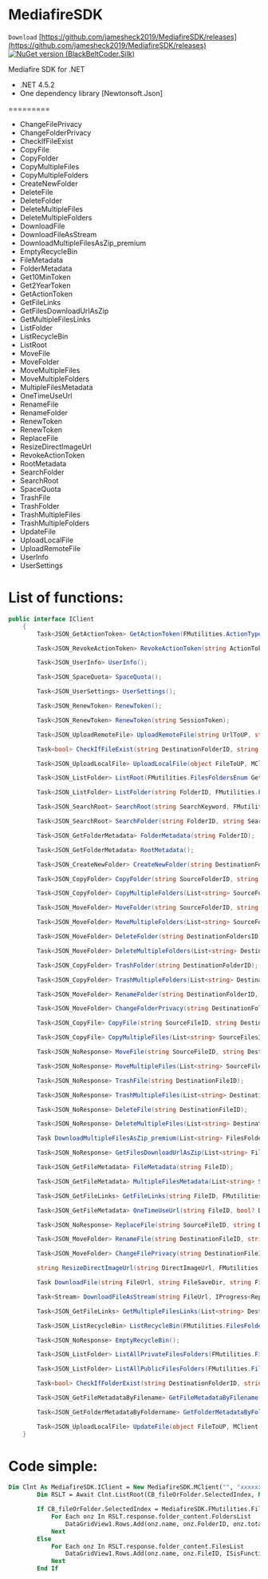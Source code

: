 # MediafireSDK
`Download`
[https://github.com/jamesheck2019/MediafireSDK/releases](https://github.com/jamesheck2019/MediafireSDK/releases)<br>
[![NuGet version (BlackBeltCoder.Silk)](https://img.shields.io/nuget/v/DeQmaTech.MediafireSDK.svg?style=plastic)](https://www.nuget.org/packages/DeQmaTech.MediafireSDK/)

Mediafire SDK for .NET
<ul>
	<li>.NET 4.5.2</li>
	<li>One dependency library [Newtonsoft.Json]</li>
</ul>
=========
<ul>
	<li>ChangeFilePrivacy</li>
	<li>ChangeFolderPrivacy</li>
	<li>CheckIfFileExist</li>
	<li>CopyFile</li>
	<li>CopyFolder</li>
	<li>CopyMultipleFiles</li>
	<li>CopyMultipleFolders</li>
	<li>CreateNewFolder</li>
	<li>DeleteFile</li>
	<li>DeleteFolder</li>
	<li>DeleteMultipleFiles</li>
	<li>DeleteMultipleFolders</li>
	<li>DownloadFile</li>
	<li>DownloadFileAsStream</li>
	<li>DownloadMultipleFilesAsZip_premium</li>
	<li>EmptyRecycleBin</li>
	<li>FileMetadata</li>
	<li>FolderMetadata</li>
	<li>Get10MinToken</li>
	<li>Get2YearToken</li>
	<li>GetActionToken</li>
	<li>GetFileLinks</li>
	<li>GetFilesDownloadUrlAsZip</li>
	<li>GetMultipleFilesLinks</li>
	<li>ListFolder</li>
	<li>ListRecycleBin</li>
	<li>ListRoot</li>
	<li>MoveFile</li>
	<li>MoveFolder</li>
	<li>MoveMultipleFiles</li>
	<li>MoveMultipleFolders</li>
	<li>MultipleFilesMetadata</li>
	<li>OneTimeUseUrl</li>
	<li>RenameFile</li>
	<li>RenameFolder</li>
	<li>RenewToken</li>
	<li>RenewToken</li>
	<li>ReplaceFile</li>
	<li>ResizeDirectImageUrl</li>
	<li>RevokeActionToken</li>
	<li>RootMetadata</li>
	<li>SearchFolder</li>
	<li>SearchRoot</li>
	<li>SpaceQuota</li>
	<li>TrashFile</li>
	<li>TrashFolder</li>
	<li>TrashMultipleFiles</li>
	<li>TrashMultipleFolders</li>
	<li>UpdateFile</li>
	<li>UploadLocalFile</li>
	<li>UploadRemoteFile</li>
	<li>UserInfo</li>
	<li>UserSettings</li>
</ul>


# List of functions:
```csharp
public interface IClient
	{
		Task<JSON_GetActionToken> GetActionToken(FMutilities.ActionTypeEnum ActionType);

		Task<JSON_RevokeActionToken> RevokeActionToken(string ActionToken);

		Task<JSON_UserInfo> UserInfo();

		Task<JSON_SpaceQuota> SpaceQuota();

		Task<JSON_UserSettings> UserSettings();

		Task<JSON_RenewToken> RenewToken();

		Task<JSON_RenewToken> RenewToken(string SessionToken);

		Task<JSON_UploadRemoteFile> UploadRemoteFile(string UrlToUP, string DestinationFolderID, string Filename = null);

		Task<bool> CheckIfFileExist(string DestinationFolderID, string Filename);

		Task<JSON_UploadLocalFile> UploadLocalFile(object FileToUP, MClient.UploadTypes TheUpType, string DestinationFolderID, string Filename = null, MClient.IfAlreadyExist WhatIfFileAlreadyExists = MClient.IfAlreadyExist.keep, IProgress<ReportStatus> ReportCls = null, ProxyConfig _proxi = null, CancellationToken token = default(CancellationToken));

		Task<JSON_ListFolder> ListRoot(FMutilities.FilesFoldersEnum GetFilesorFolders, FMutilities.FilesFilterEnum? FilesFilter = null, FMutilities.FoldersFilterEnum? FoldersFilter = null, FMutilities.FilesOrderByEnum? FilesOrderBy = null, FMutilities.FoldersOrderByEnum? FoldersOrderBy = null, FMutilities.SortEnum? Sort = null, int Limit = 1000, int Offset = 1);

		Task<JSON_ListFolder> ListFolder(string FolderID, FMutilities.FilesFoldersEnum GetFilesorFolders, FMutilities.FilesFilterEnum? FilesFilter = null, FMutilities.FoldersFilterEnum? FoldersFilter = null, FMutilities.FilesOrderByEnum? FilesOrderBy = null, FMutilities.FoldersOrderByEnum? FoldersOrderBy = null, FMutilities.SortEnum? Sort = null, int Limit = 1000, int Offset = 1);

		Task<JSON_SearchRoot> SearchRoot(string SearchKeyword, FMutilities.FilesFilterEnum? Filter = null, FMutilities.SortEnum? Sort = null, int Limit = 1000, int Offset = 1);

		Task<JSON_SearchRoot> SearchFolder(string FolderID, string SearchKeyword, FMutilities.FilesFilterEnum? Filter = null, bool IncludeTrash = false, FMutilities.SortEnum? Sort = null, int Limit = 1000, int Offset = 1);

		Task<JSON_GetFolderMetadata> FolderMetadata(string FolderID);

		Task<JSON_GetFolderMetadata> RootMetadata();

		Task<JSON_CreateNewFolder> CreateNewFolder(string DestinationFolderID, string FolderName, bool AutoRename);

		Task<JSON_CopyFolder> CopyFolder(string SourceFolderID, string DestinationFolderID);

		Task<JSON_CopyFolder> CopyMultipleFolders(List<string> SourceFoldersIDs, string DestinationFolderID);

		Task<JSON_MoveFolder> MoveFolder(string SourceFolderID, string DestinationFolderID);

		Task<JSON_MoveFolder> MoveMultipleFolders(List<string> SourceFoldersIDs, string DestinationFolderID);

		Task<JSON_MoveFolder> DeleteFolder(string DestinationFoldersID);

		Task<JSON_MoveFolder> DeleteMultipleFolders(List<string> DestinationFoldersIDs);

		Task<JSON_CopyFolder> TrashFolder(string DestinationFolderID);

		Task<JSON_CopyFolder> TrashMultipleFolders(List<string> DestinationFoldersIDs);

		Task<JSON_MoveFolder> RenameFolder(string DestinationFolderID, string RenameTo);

		Task<JSON_MoveFolder> ChangeFolderPrivacy(string DestinationFolderID, FMutilities.PrivacyEnum Privacy);

		Task<JSON_CopyFile> CopyFile(string SourceFileID, string DestinationFolderID);

		Task<JSON_CopyFile> CopyMultipleFiles(List<string> SourceFilesIDs, string DestinationFolderID);

		Task<JSON_NoResponse> MoveFile(string SourceFileID, string DestinationFolderID);

		Task<JSON_NoResponse> MoveMultipleFiles(List<string> SourceFilesIDs, string DestinationFolderID);

		Task<JSON_NoResponse> TrashFile(string DestinationFileID);

		Task<JSON_NoResponse> TrashMultipleFiles(List<string> DestinationFilesIDs);

		Task<JSON_NoResponse> DeleteFile(string DestinationFileID);

		Task<JSON_NoResponse> DeleteMultipleFiles(List<string> DestinationFilesIDs);

		Task DownloadMultipleFilesAsZip_premium(List<string> FilesFoldersIDs, string FileSaveDir, string FileName, IProgress<ReportStatus> ReportCls = null, ProxyConfig _proxi = null, int TimeOut = 60, CancellationToken token = default(CancellationToken));

		Task<JSON_NoResponse> GetFilesDownloadUrlAsZip(List<string> FilesFoldersIDs);

		Task<JSON_GetFileMetadata> FileMetadata(string FileID);

		Task<JSON_GetFileMetadata> MultipleFilesMetadata(List<string> SourceFilesIDs);

		Task<JSON_GetFileLinks> GetFileLinks(string FileID, FMutilities.LinkTypeEnum? LinkToGet = null);

		Task<JSON_GetFileMetadata> OneTimeUseUrl(string FileID, bool? DestroyAfterUse = null, string UrlValidFor_InMin = null);

		Task<JSON_NoResponse> ReplaceFile(string SourceFileID, string DestinationFolderID);

		Task<JSON_MoveFolder> RenameFile(string DestinationFileID, string RenameTo);

		Task<JSON_MoveFolder> ChangeFilePrivacy(string DestinationFileID, FMutilities.PrivacyEnum Privacy);

		string ResizeDirectImageUrl(string DirectImageUrl, FMutilities.ImageResizeEnum ImageResize);

		Task DownloadFile(string FileUrl, string FileSaveDir, string FileName, IProgress<ReportStatus> ReportCls = null, ProxyConfig _proxi = null, int TimeOut = 60, CancellationToken token = default(CancellationToken));

		Task<Stream> DownloadFileAsStream(string FileUrl, IProgress<ReportStatus> ReportCls = null, ProxyConfig _proxi = null, int TimeOut = 60, CancellationToken token = default(CancellationToken));

		Task<JSON_GetFileLinks> GetMultipleFilesLinks(List<string> DestinationFilesIDs, FMutilities.LinkTypeEnum? LinkToGet = null);

		Task<JSON_ListRecycleBin> ListRecycleBin(FMutilities.FilesFoldersEnum GetFilesorFolders, bool GetCountersOnly = false, int Offset = 1);

		Task<JSON_NoResponse> EmptyRecycleBin();

		Task<JSON_ListFolder> ListAllPrivateFilesFolders(FMutilities.FilesFoldersEnum GetFilesorFolders, string FolderID = null, FMutilities.FilesOrderByEnum? OrderBy = null, FMutilities.SortEnum? Sort = null, int Limit = 1000, int Offset = 1);

		Task<JSON_ListFolder> ListAllPublicFilesFolders(FMutilities.FilesFoldersEnum GetFilesorFolders, string FolderID = null, FMutilities.FilesOrderByEnum? OrderBy = null, FMutilities.SortEnum? Sort = null, int Limit = 1000, int Offset = 1);

		Task<bool> CheckIfFolderExist(string DestinationFolderID, string Foldername);

		Task<JSON_GetFileMetadataByFilename> GetFileMetadataByFilename(string DestinationFolderID, string Filename, bool Recursive);

		Task<JSON_GetFolderMetadataByFoldername> GetFolderMetadataByFoldername(string DestinationFolderID, string Foldername, bool Recursive);

		Task<JSON_UploadLocalFile> UpdateFile(object FileToUP, MClient.UploadTypes TheUpType, string DestinationFileID, string Filename = null, IProgress<ReportStatus> ReportCls = null, ProxyConfig _proxi = null, CancellationToken token = default(CancellationToken));
	}
```

# Code simple:
```vb
Dim Clnt As MediafireSDK.IClient = New MediafireSDK.MClient("", "xxxxxxxxxxxx", "xxxxxxxxxxx")
        Dim RSLT = Await Clnt.ListRoot(CB_fileOrFolder.SelectedIndex, Nothing, MediafireSDK.FMutilities.FoldersFilterEnum.public, Nothing, MediafireSDK.FMutilities.FoldersOrderByEnum.name, MediafireSDK.FMutilities.SortEnum.asc, 500, 1)

        If CB_fileOrFolder.SelectedIndex = MediafireSDK.FMutilities.FilesFoldersEnum.folders Then
            For Each onz In RSLT.response.folder_content.FoldersList
                DataGridView1.Rows.Add(onz.name, onz.FolderID, onz.total_files, onz.total_folders, onz.total_size, onz.folder_count, onz.file_count)
            Next
        Else
            For Each onz In RSLT.response.folder_content.FilesList
                DataGridView1.Rows.Add(onz.name, onz.FileID, ISisFunctions.Bytes_To_KbMbGb.SetBytes(onz.size), onz.filetype, onz.mimetype, onz.ImgUrl, onz.links.normal_download)
            Next
        End If
```
